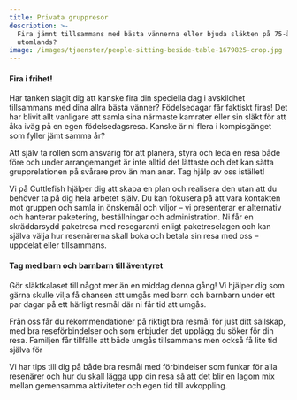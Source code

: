 ```yaml
---
title: Privata gruppresor
description: >-
  Fira jämnt tillsammans med bästa vännerna eller bjuda släkten på 75-årskalas
  utomlands?
image: /images/tjaenster/people-sitting-beside-table-1679825-crop.jpg
---
```


#### Fira i frihet\!

Har tanken slagit dig att kanske fira din speciella dag i avskildhet tillsammans med dina allra b&auml;sta v&auml;nner? Födelsedagar f&aring;r faktiskt firas\! Det har blivit allt vanligare att samla sina n&auml;rmaste kamrater eller sin sl&auml;kt för att &aring;ka iv&auml;g p&aring; en egen födelsedagsresa. Kanske &auml;r ni flera i kompisg&auml;nget som fyller j&auml;mt samma &aring;r?

Att sj&auml;lv ta rollen som ansvarig för att planera, styra och leda en resa b&aring;de före och under arrangemanget &auml;r inte alltid det l&auml;ttaste och det kan s&auml;tta grupprelationen p&aring; sv&aring;rare prov &auml;n man anar. Tag hj&auml;lp av oss ist&auml;llet\!

Vi p&aring; Cuttlefish hj&auml;lper dig att skapa en plan och realisera den utan att du behöver ta p&aring; dig hela arbetet sj&auml;lv. Du kan fokusera p&aring; att vara kontakten mot gruppen och samla in önskem&aring;l och viljor – vi presenterar er alternativ och hanterar paketering, best&auml;llningar och administration. Ni f&aring;r en skr&auml;ddarsydd paketresa med resegaranti enligt paketreselagen och kan sj&auml;lva v&auml;lja hur resen&auml;rerna skall boka och betala sin resa med oss – uppdelat eller tillsammans.

#### Tag med barn och barnbarn till &auml;ventyret

Gör sl&auml;ktkalaset till n&aring;got mer &auml;n en middag denna g&aring;ng\! Vi hj&auml;lper dig som g&auml;rna skulle vilja f&aring; chansen att umg&aring;s med barn och barnbarn under ett par dagar p&aring; ett h&auml;rligt resm&aring;l d&auml;r ni f&aring;r tid att umg&aring;s.

Fr&aring;n oss f&aring;r du rekommendationer p&aring; riktigt bra resm&aring;l för just ditt s&auml;llskap, med bra reseförbindelser och som erbjuder det uppl&auml;gg du söker för din resa. Familjen f&aring;r tillf&auml;lle att b&aring;de umg&aring;s tillsammans men ocks&aring; f&aring; lite tid sj&auml;lva för&nbsp;

Vi har tips till dig p&aring; b&aring;de bra resm&aring;l med förbindelser som funkar för alla resen&auml;rer och hur du skall l&auml;gga upp din resa s&aring; att det blir en lagom mix mellan gemensamma aktiviteter och egen tid till avkoppling.

&nbsp;